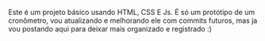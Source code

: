 Este é um projeto básico usando HTML, CSS E Js. É só um protótipo de um cronômetro, vou atualizando e melhorando ele com commits futuros, mas ja vou postando aqui para deixar mais organizado e registrado :)